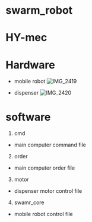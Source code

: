 # swarm_robot


# HY-mec

# Hardware
- mobile robot
![IMG_2419](https://user-images.githubusercontent.com/48857469/95692403-7c7ea380-0c60-11eb-9d55-747f64419414.jpeg)

- dispenser
![IMG_2420](https://user-images.githubusercontent.com/48857469/95692431-b0f25f80-0c60-11eb-85d1-a690fff2d97e.jpeg)


# software
1. cmd
- main computer command file

2. order
- main computer order file

3. motor
- dispenser motor control file

4. swamr_core
- mobile robot control file
